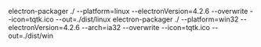 electron-packager ./ --platform=linux  --electronVersion=4.2.6 --overwrite --icon=tqtk.ico --out=./dist/linux
electron-packager ./ --platform=win32  --electronVersion=4.2.6 --arch=ia32  --overwrite --icon=tqtk.ico --out=./dist/win